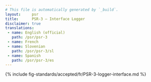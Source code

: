 ```yaml
---
# This file is automatically generated by `_build`.
layout:     psr
title:      PSR-3 — Interface Logger
disclaimer: true
translations:
 - name: English (official)
   path: /psr/psr-3
 - name: French
 - name: Slovenian
   path: /psr/psr-3/sl
 - name: Spanish
   path: /psr/psr-3/es
---
```

{% include fig-standards/accepted/fr/PSR-3-logger-interface.md %}
